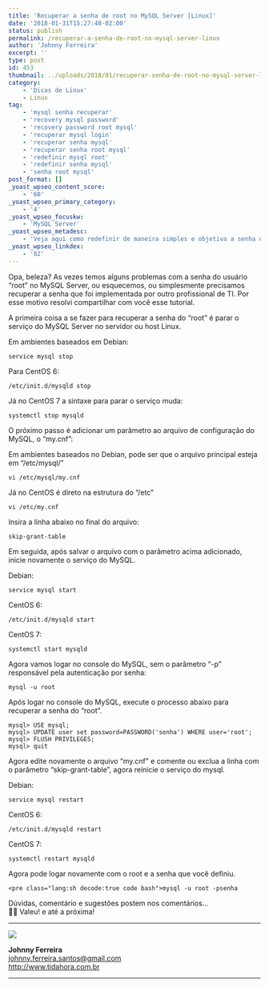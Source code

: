 ```yaml
---
title: 'Recuperar a senha de root no MySQL Server [Linux]'
date: '2018-01-31T15:27:48-02:00'
status: publish
permalink: /recuperar-a-senha-de-root-no-mysql-server-linux
author: 'Johnny Ferreira'
excerpt: ''
type: post
id: 453
thumbnail: ../uploads/2018/01/recuperar-senha-de-root-no-mysql-server-linux-150x150.png
category:
    - 'Dicas de Linux'
    - Linux
tag:
    - 'mysql senha recuperar'
    - 'recovery mysql password'
    - 'recovery password root mysql'
    - 'recuperar mysql login'
    - 'recuperar senha mysql'
    - 'recuperar senha root mysql'
    - 'redefinir mysql root'
    - 'redefinir senha mysql'
    - 'senha root mysql'
post_format: []
_yoast_wpseo_content_score:
    - '60'
_yoast_wpseo_primary_category:
    - '4'
_yoast_wpseo_focuskw:
    - 'MySQL Server'
_yoast_wpseo_metadesc:
    - 'Veja aqui como redefinir de maneira simples e objetiva a senha do usuário root no MySQL Server, tutorial abordando os sistemas Debian e CentOS.'
_yoast_wpseo_linkdex:
    - '82'
---
```

Opa, beleza? As vezes temos alguns problemas com a senha do usuário “root” no MySQL Server, ou esquecemos, ou simplesmente precisamos recuperar a senha que foi implementada por outro profissional de TI. Por esse motivo resolvi compartilhar com você esse tutorial.

A primeira coisa a se fazer para recuperar a senha do “root” é parar o serviço do MySQL Server no servidor ou host Linux.

Em ambientes baseados em Debian:

```
service mysql stop
```

Para CentOS 6:

```
/etc/init.d/mysqld stop
```

Já no CentOS 7 a sintaxe para parar o serviço muda:

```
systemctl stop mysqld
```

O próximo passo é adicionar um parâmetro ao arquivo de configuração do MySQL, o “my.cnf”:

Em ambientes baseados no Debian, pode ser que o arquivo principal esteja em “/etc/mysql/”

```
vi /etc/mysql/my.cnf
```

Já no CentOS é direto na estrutura do “/etc”

```
vi /etc/my.cnf
```

Insira a linha abaixo no final do arquivo:

```
skip-grant-table
```

Em seguida, após salvar o arquivo com o parâmetro acima adicionado, inicie novamente o serviço do MySQL.

Debian:

```
service mysql start
```

CentOS 6:

```
/etc/init.d/mysqld start
```

CentOS 7:

```
systemctl start mysqld
```

Agora vamos logar no console do MySQL, sem o parâmetro “-p” responsável pela autenticação por senha:

```
mysql -u root
```

Após logar no console do MySQL, execute o processo abaixo para recuperar a senha do “root”.

```
mysql> USE mysql;
mysql> UPDATE user set password=PASSWORD('senha') WHERE user='root';
mysql> FLUSH PRIVILEGES;
mysql> quit
```

Agora edite novamente o arquivo “my.cnf” e comente ou exclua a linha com o parâmetro “skip-grant-table”, agora reinicie o serviço do mysql.

Debian:

```
service mysql restart
```

CentOS 6:

```
/etc/init.d/mysqld restart
```

CentOS 7:

```
systemctl restart mysqld
```

Agora pode logar novamente com o root e a senha que você definiu.

```
<pre class="lang:sh decode:true code bash">mysql -u root -psenha
```

Dúvidas, comentário e sugestões postem nos comentários…  
👋🏼 Valeu! e até a próxima!

- - - - - -

![](http://tidahora.com.br/wp-content/uploads/2017/11/foto-perfil-redondo-johnny.png)

**Johnny Ferreira**  
<johnny.ferreira.santos@gmail.com>  
<http://www.tidahora.com.br>

- - - - - -